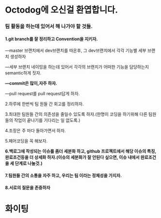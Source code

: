 # Octodog에 오신걸 환엽합니다.

### 팀 활동을 하는데 있어서 해 나가야 할 것들.

#### 1.git branch를 잘 정리하고 Convention을 지키자.

—master 브랜치에서 dev브랜치를 따온후, 그 dev브랜치에서 각각 기능별 세부 브랜치 생성하자

—세부 브랜치 네이밍을 하는데 있어서 각각의 브랜치가 어떠한 기능을 담당하는지 semantic하게 짓자.

**—commit은 많이,자주 하자.**

—pull request를 pull request답게 하자.



2.하루에 한번씩 팀 원들 간 회고를 정리하자.

3.최대한 팀원들 간의 의존성을 줄일수 있도록 하자.(한명이 코딩을 하기위해 다른 팀원들의 작업이 끝나기를 기다리는 일 없도록.)

4.조장은 주 마다 돌아가면서 하자.

5.페어코딩을 꼭 해보자.

**6.백로그에 작성되는 이슈를 좀더 세분화 하고, github 프로젝트에서 해당 이슈의 특징, 완료조건등을 더 상세화 하자.(이슈의 세분화가 잘 안된다 싶으면, 이슈 내에서 완료조건을 세 단계로 나눌것.)**

#### 7.팀원들 간의 소통을 자주 하고, 우리는 팀 이라는 정체성을 가지자.

#### 8.서로의 질문을 존중하자

# 화이팅




